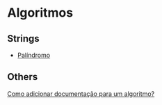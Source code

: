 # Algoritmos

## Strings

- [Palíndromo](./Strings/Palindrome.md)

## Others

[Como adicionar documentação para um algoritmo?](./CONTRIBUTING.md)
